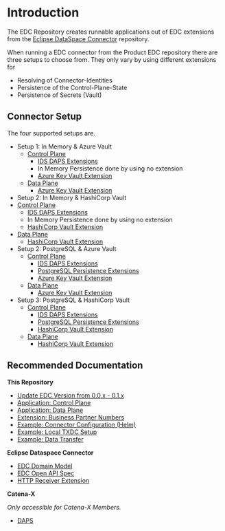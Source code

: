 # Introduction

The EDC Repository creates runnable applications out of EDC extensions from the [Eclipse DataSpace Connector](https://github.com/eclipse-edc/Connector) repository.

When running a EDC connector from the Product EDC repository there are three setups to choose from. They only vary by using different extensions for 
- Resolving of Connector-Identities
- Persistence of the Control-Plane-State
- Persistence of Secrets (Vault)

## Connector Setup

The four supported setups are.

- Setup 1: In Memory & Azure Vault
  - [Control Plane](../edc-controlplane/edc-controlplane-memory/README.md)
    - [IDS DAPS Extensions](https://github.com/eclipse-edc/Connector/tree/main/extensions/common/iam/oauth2/daps)
    - In Memory Persistence done by using no extension
    - [Azure Key Vault Extension](https://github.com/eclipse-edc/Connector/tree/main/extensions/common/vault/azure-vault)
  - [Data Plane](../edc-dataplane/edc-dataplane-azure-vault/README.md)
    - [Azure Key Vault Extension](https://github.com/eclipse-edc/Connector/tree/main/extensions/common/vault/azure-vault)
- Setup 2: In Memory & HashiCorp Vault
- [Control Plane](../edc-controlplane/edc-controlplane-memory/README.md)
  - [IDS DAPS Extensions](https://github.com/eclipse-edc/Connector/tree/main/extensions/common/iam/oauth2/daps)
  - In Memory Persistence done by using no extension
  - [HashiCorp Vault Extension](../edc-extensions/hashicorp-vault/README.md)
- [Data Plane](../edc-dataplane/edc-dataplane-azure-vault/README.md)
  - [HashiCorp Vault Extension](../edc-extensions/hashicorp-vault/README.md)
- Setup 2: PostgreSQL & Azure Vault
  - [Control Plane](../edc-controlplane/edc-controlplane-postgresql/README.md)
    - [IDS DAPS Extensions](https://github.com/eclipse-edc/Connector/tree/main/extensions/common/iam/oauth2/daps)
    - [PostgreSQL Persistence Extensions](https://github.com/eclipse-edc/Connector/tree/main/extensions/control-plane/store/sql)
    - [Azure Key Vault Extension](https://github.com/eclipse-edc/Connector/tree/main/extensions/common/vault/azure-vault)
  - [Data Plane](../edc-dataplane/edc-dataplane-azure-vault/README.md)
    - [Azure Key Vault Extension](https://github.com/eclipse-edc/Connector/tree/main/extensions/common/vault/azure-vault)
- Setup 3: PostgreSQL & HashiCorp Vault
  - [Control Plane](../edc-controlplane/edc-controlplane-postgresql-hashicorp-vault/README.md)
    - [IDS DAPS Extensions](https://github.com/eclipse-edc/Connector/tree/main/extensions/common/iam/oauth2/daps)
    - [PostgreSQL Persistence Extensions](https://github.com/eclipse-edc/Connector/tree/main/extensions/control-plane/store/sql)
    - [HashiCorp Vault Extension](../edc-extensions/hashicorp-vault/README.md)
  - [Data Plane](../edc-dataplane/edc-dataplane-hashicorp-vault/README.md)
    - [HashiCorp Vault Extension](../edc-extensions/hashicorp-vault/README.md)

## Recommended Documentation

**This Repository**

- [Update EDC Version from 0.0.x - 0.1.x](migration/Version_0.0.x_0.1.x.md)
- [Application: Control Plane](../edc-controlplane)
- [Application: Data Plane](../edc-dataplane)
- [Extension: Business Partner Numbers](../edc-extensions/business-partner-validation/README.md)
- [Example: Connector Configuration (Helm)](../edc-tests/src/main/resources/deployment/helm/supporting-infrastructure/README.md)
- [Example: Local TXDC Setup](samples/Local%20TXDC%20Setup.md)
- [Example: Data Transfer](samples/Transfer%20Data.md)

**Eclipse Dataspace Connector**

- [EDC Domain Model](https://github.com/eclipse-edc/Connector/blob/main/docs/developer/architecture/domain-model.md)
- [EDC Open API Spec](https://github.com/eclipse-edc/Connector/blob/main/resources/openapi/openapi.yaml)
- [HTTP Receiver Extension](https://github.com/eclipse-edc/Connector/tree/main/extensions/control-plane/http-receiver)

**Catena-X**

_Only accessible for Catena-X Members._

- [DAPS](https://confluence.catena-x.net/display/ARTI/Connector+Configuration)

